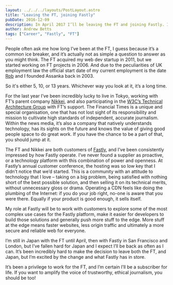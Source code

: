 ```yaml
---
layout: ../../../layouts/PostLayout.astro
title: "Leaving the FT, joining Fastly"
pubDate: 2016-12-09
description: In April 2017 I’ll be leaving the FT and joining Fastly. I’ve had a wonderful time at the pink’un, made some lifelong friends and become a devout believer in the importance of independent, trustworthy and well informed journalism to a fair and democratic society. But it’s time to try something new.
author: Andrew Betts
tags: ["Career", "Fastly", "FT"]
---
```


People often ask me how long I’ve been at the FT, I guess because it’s a common ice breaker, and it’s actually not as simple a question to answer as you might think. The FT acquired my web dev startup in 2011, but we started working on FT projects in 2006. And due to the peculiarities of UK employment law the official start date of my current employment is the date [Rob](https://www.linkedin.com/in/rtshilston) and I founded Assanka back in 2003. 

So it's either 5, 10, or 13 years.  Whichever way you look at it, it’s a long time.

For the last year I’ve been incredibly lucky to live in Tokyo, working with FT’s parent company [Nikkei](http://www.nikkei.com), and also participating in the [W3C’s Technical Architecture Group](https://tag.w3.org) with FT’s support. The Financial Times is a unique and special organisation, one that has not lost sight of its responsibility and mission to cultivate high standards of independent, accurate journalism. Within the news media, it’s also a company that natively understands technology, has its sights on the future and knows the value of giving good people space to do great work. If you have the chance to be a part of that, you should jump at it.

The FT and Nikkei are both customers of [Fastly](https://www.fastly.com), and I’ve been consistently impressed by how Fastly operate. I’ve never found a supplier as proactive, or a technology platform with this combination of power and openness. At Fastly’s annual customer conference, the hosting was so low key that I didn’t notice that we’d started. This is a community with an attitude to technology that I love – taking on a big problem, being satisfied with nothing short of the best possible solution, and then selling it on its technical merits, without unnecessary gloss or drama. Operating a CDN feels like doing the plumbing of the Internet: if you do your job right, no-one is aware that you were there. Equally if your product is good enough, it sells itself.

My role at Fastly will be to work with customers to explore some of the most complex use cases for the Fastly platform, make it easier for developers to build those solutions and generally push more stuff to the edge. More stuff at the edge means faster websites, less origin traffic and ultimately a more secure and reliable web for everyone.

I’m still in Japan with the FT until April, then with Fastly in San Francisco and London, but I’ve fallen hard for Japan and I expect I’ll be back as often as I can. It’s been incredibly hard to make the decision to leave both the FT, and Japan, but I’m excited by the change and what Fastly has in store.

It’s been a privilege to work for the FT, and I’m certain I’ll be a subscriber for life. If you want to amplify the voice of trustworthy, ethical journalism, you should be too!


